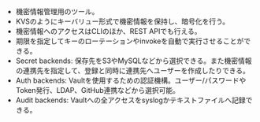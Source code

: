 * 機密情報管理用のツール。
* KVSのようにキーバリュー形式で機密情報を保持し、暗号化を行う。
* 機密情報へのアクセスはCLIのほか、REST APIでも行える。
* 期限を指定してキーのローテーションやinvokeを自動で実行させることができる。
* Secret backends: 保存先をS3やMySQLなどから選択できる。また機密情報の連携先を指定して、登録と同時に連携先へユーザーを作成したりできる。
* Auth backends: Vaultを使用するための認証機構。ユーザー/パスワードやToken発行、LDAP、GitHub連携などから選択可能。
* Audit backends: Vaultへの全アクセスをsyslogかテキストファイルへ記録できる。